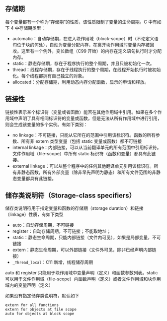 ## 存储期
每个变量都有一个称为“存储期”的性质，该性质限制了变量的生命周期。C 中有如下 4 中存储期类型：
- automatic：自动存储期，在进入块作用域（block-scope）时（不论定义语句位于块的何处），自动为变量分配内存，在离开块作用域时变量内存被回收。这里有一个例外，变长数组（C99 开始）的内存在定义语句执行时才分配内存。
- static：静态存储期，存在于程序执行的整个周期，并且只被初始化一次。
- thread：线程存储期，存在于线程执行的整个周期，在线程开始执行时被初始化。每个线程都拥有自己独立的对象。
- allocated：分配存储期，利用动态内存分配函数，显示的申请和释放。

## 链接性
链接性表示某个标识符（变量或者函数）能否在其他作用域中引用。如果在多个作用域中声明了具有相同标识符的变量或函数，但是无法从所有作用域中进行引用，则会生成该变量的多个实例。有如下类别：
- no linkage：不可链接，只能从它所在的范围中引用该标识符。函数的所有参数、所有非 extern 类型变量（包括 static 变量或函数）都不可链接
- internal linkage：内部链接，可以从当前翻译单元的所有范围中引用标识符。文件作用域（file-scope）中所有 static 标识符（函数和变量）都具有此链接。
- external linkage：可以从整个程序中的任何其他翻译单元引用该标识符。所有非静态函数，所有外部变量（除非早先声明为静态）和所有文件范围的非静态变量都具有此链接。

## 储存类说明符（Storage-class specifiers）
储存类说明符用于指定变量和函数的存储期（storage duration）和链接（linkage）性质，有如下类型
- auto：自动存储周期，不可链接
- register：自动存储周期，不可链接；不能取地址；
- static：静态生命周期，只能内部链接（文件内可见），如果是局部变量，不可链接
- extern：静态生命周期，可以外部链接（文件外可见，除非已经声明内部链接）
- `_Thread_local`：C11 新增，线程储存周期

auto 和 register 只能用于块作用域中变量声明（定义）和函数参数列表。static 可以用于文件作用域（file-scope）内函数声明（定义）或者文件作用域和块作用域内的变量声明（定义）

如果没有指定储存类说明符，默认如下
```
extern for all functions
extern for objects at file scope
auto for objects at block scope
```